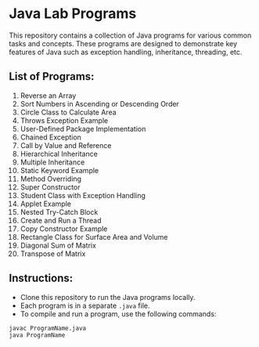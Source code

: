 # Java Lab Programs

This repository contains a collection of Java programs for various common tasks and concepts. These programs are designed to demonstrate key features of Java such as exception handling, inheritance, threading, etc.

## List of Programs:

1. Reverse an Array
2. Sort Numbers in Ascending or Descending Order
3. Circle Class to Calculate Area
4. Throws Exception Example
5. User-Defined Package Implementation
6. Chained Exception
7. Call by Value and Reference
8. Hierarchical Inheritance
9. Multiple Inheritance
10. Static Keyword Example
11. Method Overriding
12. Super Constructor
13. Student Class with Exception Handling
14. Applet Example
15. Nested Try-Catch Block
16. Create and Run a Thread
17. Copy Constructor Example
18. Rectangle Class for Surface Area and Volume
19. Diagonal Sum of Matrix
20. Transpose of Matrix

## Instructions:

- Clone this repository to run the Java programs locally.
- Each program is in a separate `.java` file.
- To compile and run a program, use the following commands:

```bash
javac ProgramName.java
java ProgramName
